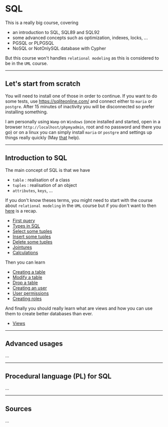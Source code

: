 # SQL

This is a really big course, covering

* an introduction to SQL, SQL89 and SQL92
* some advanced concepts such as optimization, indexes, locks, ...
* PGSQL or PLPGSQL
* NoSQL or NotOnlySQL database with Cypher

But this course won't handles ``relational modeling``
as this is considered to be in the ``UML`` course.

<hr class="sl">

## Let's start from scratch

You will need to install one of those in order to continue.
If you want to do some tests, use <https://sqliteonline.com/>
and connect either to ``maria`` or `postgre`. After 15 minutes
of inactivity you will be disconnected so prefer
installing something.

I am personally using ``Wamp`` on `Windows`
(once installed and started,
open in a browser `http://localhost/phpmyadmin`,
root and no password and there you go)
or on a linux you can simply install ``maria`` or `postgre`
and settings up things really quickly 
(May [that](https://www.digitalocean.com/community/tutorials/how-to-install-mariadb-on-debian-10) help).

<hr class="sr">

## Introduction to SQL

The main concept of SQL is that we have

* ``table`` : realisation of a class
* ``tuples``  : realisation of an object
* ``attributes``, `keys`, ...

If you don't know theses terms, you might need to start with
the course about ``relational modeling`` in the `UML` course but if you don't want
to then [here](recap.md) is a recap.

* [First query](syntax/first-query.md)
* [Types in SQL](syntax/types.md)
* [Select some tuples](syntax/select.md)
* [Insert some tuples](syntax/insert.md)
* [Delete some tuples](syntax/delete.md)
* [Jointures](syntax/join.md)
* [Calculations](syntax/calculations.md)

Then you can learn

* [Creating a table](syntax/tables/create.md)
* [Modify a table](syntax/tables/modify.md)
* [Drop a table](syntax/tables/drop.md)
* [Creating an user](syntax/users/create.md)
* [User permissions](syntax/users/permissions.md)
* [Creating roles](syntax/users/roles.md)

And finally you should really learn what are views
and how you can use them to create better databases
than ever.

* [Views](syntax/views.md)

<hr class="sl">

## Advanced usages

...

<hr class="sr">

## Procedural language (PL) for SQL

...

<hr class="sl">

## Sources

...